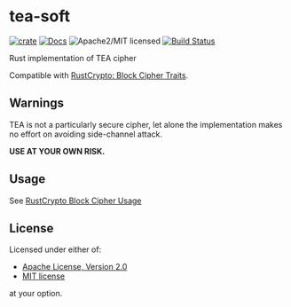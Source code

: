 # tea-soft

[![crate][crate-image]][crate-link]
[![Docs][docs-image]][docs-link]
![Apache2/MIT licensed][license-image]
[![Build Status][build-image]][build-link]

Rust implementation of TEA cipher

Compatible with [RustCrypto: Block Cipher Traits](https://github.com/RustCrypto/traits/tree/master/block-cipher).

## Warnings
TEA is not a particularly secure cipher, let alone the implementation makes no effort on avoiding side-channel attack.

**USE AT YOUR OWN RISK.**

## Usage
See [RustCrypto Block Cipher Usage](https://github.com/RustCrypto/block-ciphers#usage)

## License

Licensed under either of:

 * [Apache License, Version 2.0](http://www.apache.org/licenses/LICENSE-2.0)
 * [MIT license](http://opensource.org/licenses/MIT)

at your option.

[//]: # (badges)

[crate-image]: https://img.shields.io/crates/v/tea-soft.svg
[crate-link]: https://crates.io/crates/tea-soft
[docs-image]: https://docs.rs/tea-soft/badge.svg
[docs-link]: https://docs.rs/tea-soft/
[license-image]: https://img.shields.io/badge/license-Apache2.0/MIT-blue.svg
[build-image]: https://github.com/johnmave126/tea-soft/workflows/tea/badge.svg?branch=master&event=push
[build-link]: https://github.com/johnmave126/tea-soft/actions?query=workflow:tea+branch:master

